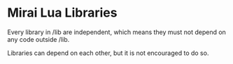 # Mirai Lua Libraries
Every library in /lib are independent, which means they must not depend on any code outside /lib.

Libraries can depend on each other, but it is not encouraged to do so.